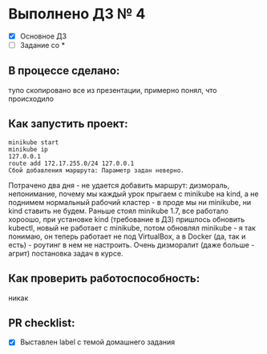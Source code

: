 # Выполнено ДЗ № 4

 - [x] Основное ДЗ
 - [ ] Задание со *

## В процессе сделано:
 тупо скопировано все из презентации, примерно понял, что происходило

## Как запустить проект:
    minikube start
    minikube ip
    127.0.0.1
    route add 172.17.255.0/24 127.0.0.1
    Сбой добавления маршрута: Параметр задан неверно.
    
 Потрачено два дня - не удается добавить маршрут: дизмораль, непонимание, почему мы каждый урок прыгаем с minikube на kind, 
 а не поднимем нормальный рабочий кластер - в проде мы ни minikube, ни kind ставить не будем. 
 Раньше стоял minikube 1.7, все работало хороошо, при установке kind (требование в ДЗ) пришлось обновить kubectl, 
 новый не работает с minikube, потом обновлял minikube - я так понимаю, он теперь работает не под VirtualBox, 
 а в Docker (да, так и есть) - роутинг в нем не настроить. 
 Очень дизморалит (даже больше - агрит) постановка задач в курсе.
    
## Как проверить работоспособность:
  никак

## PR checklist:
 - [x] Выставлен label с темой домашнего задания